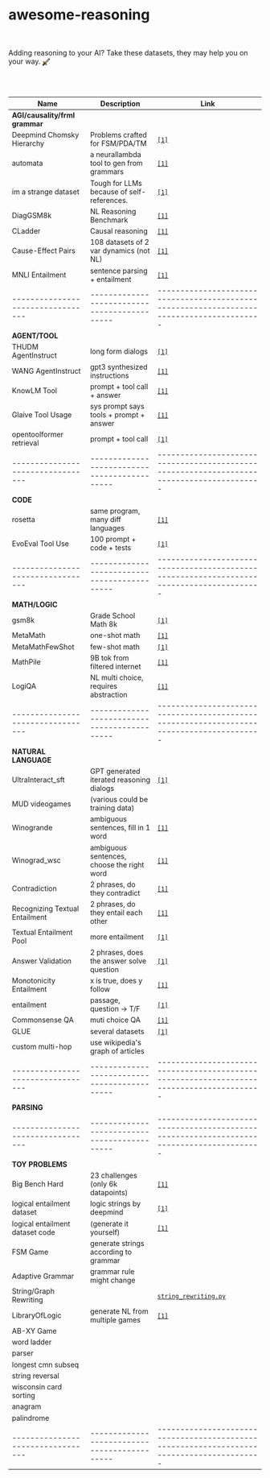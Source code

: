 # awesome-reasoning

</br>

Adding reasoning to your AI? Take these datasets, they may help you on your way. <img src="sword.png" alt="Icon" style="vertical-align: middle; width: 1em; height: 1em;">

</br>
</br>


| Name                            | Description                                | Link                                                                                    |
|---------------------------------|--------------------------------------------|-----------------------------------------------------------------------------------------|
| **AGI/causality/frml grammar**  |                                            |                                                                                         |
| Deepmind Chomsky Hierarchy      | Problems crafted for FSM/PDA/TM            | [`[1]`](https://github.com/google-deepmind/neural_networks_chomsky_hierarchy)           |
| automata                        | a neurallambda tool to gen from grammars   | [`[1]`](https://github.com/neurallambda/automata)                                       |
| im a strange dataset            | Tough for LLMs because of self-references. | [`[1]`](https://github.com/TristanThrush/i-am-a-strange-dataset)                        |
| DiagGSM8k                       | NL Reasoning Benchmark                     | [`[1]`](https://github.com/dvlab-research/MR-GSM8K)                                     |
| CLadder                         | Causal reasoning                           | [`[1]`](https://huggingface.co/datasets/causalnlp/CLadder)                              |
| Cause-Effect Pairs              | 108 datasets of 2 var dynamics (not NL)    | [`[1]`](https://webdav.tuebingen.mpg.de/cause-effect/)                                  |
| MNLI Entailment                 | sentence parsing + entailment              | [`[1]`](https://huggingface.co/datasets/westphal-jan/mnli_entailment)                   |
|---------------------------------|--------------------------------------------|-----------------------------------------------------------------------------------------|
| **AGENT/TOOL**                  |                                            |                                                                                         |
| THUDM AgentInstruct             | long form dialogs                          | [`[1]`](https://huggingface.co/datasets/THUDM/AgentInstruct)                            |
| WANG AgentInstruct              | gpt3 synthesized instructions              | [`[1]`](https://huggingface.co/datasets/WangResearchLab/AgentInstruct)                  |
| KnowLM Tool                     | prompt + tool call + answer                | [`[1]`](https://huggingface.co/datasets/zjunlp/KnowLM-Tool)                             |
| Glaive Tool Usage               | sys prompt says tools + prompt + answer    | [`[1]`](https://huggingface.co/datasets/roborovski/glaive-tool-usage-dpo)               |
| opentoolformer retrieval        | prompt + tool call                         | [`[1]`](https://huggingface.co/datasets/kenhktsui/open-toolformer-retrieval)            |
|---------------------------------|--------------------------------------------|-----------------------------------------------------------------------------------------|
| **CODE**                        |                                            |                                                                                         |
| rosetta                         | same program, many diff languages          | [`[1]`](https://huggingface.co/datasets/cakiki/rosetta-code)                            |
| EvoEval Tool Use                | 100 prompt + code + tests                  | [`[1]`](https://huggingface.co/datasets/evoeval/EvoEval_tool_use)                       |
|---------------------------------|--------------------------------------------|-----------------------------------------------------------------------------------------|
| **MATH/LOGIC**                  |                                            |                                                                                         |
| gsm8k                           | Grade School Math 8k                       | [`[1]`](https://huggingface.co/datasets/gsm8k)                                          |
| MetaMath                        | one-shot math                              | [`[1]`](https://github.com/meta-math/MetaMath)                                          |
| MetaMathFewShot                 | few-shot math                              | [`[1]`](https://huggingface.co/datasets/abacusai/MetaMathFewshot)                       |
| MathPile                        | 9B tok from filtered internet              | [`[1]`](https://huggingface.co/datasets/GAIR/MathPile)                                  |
| LogiQA                          | NL multi choice, requires abstraction      | [`[1]`](https://github.com/lgw863/LogiQA-dataset)                                       |
|---------------------------------|--------------------------------------------|-----------------------------------------------------------------------------------------|
| **NATURAL LANGUAGE**            |                                            |                                                                                         |
| UltraInteract_sft               | GPT generated iterated reasoning dialogs   | [`[1]`](https://huggingface.co/datasets/openbmb/UltraInteract_sft)                      |
| MUD videogames                  | (various could be training data)           |                                                                                         |
| Winogrande                      | ambiguous sentences, fill in 1 word        | [`[1]`](https://huggingface.co/datasets/winogrande)                                     |
| Winograd_wsc                    | ambiguous sentences, choose the right word | [`[1]`](https://huggingface.co/datasets/winograd_wsc)                                   |
| Contradiction                   | 2 phrases, do they contradict              | [`[1]`](https://www-nlp.stanford.edu/projects/contradiction/)                           |
| Recognizing Textual Entailment  | 2 phrases, do they entail each other       | [`[1]`](https://github.com/hltfbk/EOP-1.2.1/wiki/Data-Sets)                             |
| Textual Entailment Pool         | more entailment                            | [`[1]`](https://www.aclweb.org/aclwiki/index.php?title=Textual_Entailment_Resource_Poo) |
| Answer Validation               | 2 phrases, does the answer solve question  | [`[1]`](http://nlp.uned.es/clef-qa/repository/ave.php)                                  |
| Monotonicity Entailment         | x is true, does y follow                   | [`[1]`](https://huggingface.co/datasets/tasksource/monotonicity-entailment)             |
| entailment                      | passage, question -> T/F                   | [`[1]`](https://huggingface.co/datasets/nc33/entailment)                                |
| Commonsense QA                  | muti choice QA                             | [`[1]`](https://allenai.org/data/commonsenseqa)                                         |
| GLUE                            | several datasets                           | [`[1]`](https://huggingface.co/datasets/nyu-mll/glue)                                   |
| custom multi-hop                | use wikipedia's graph of articles          |                                                                                         |
|---------------------------------|--------------------------------------------|-----------------------------------------------------------------------------------------|
| **PARSING**                     |                                            |                                                                                         |
|---------------------------------|--------------------------------------------|-----------------------------------------------------------------------------------------|
| **TOY PROBLEMS**                |                                            |                                                                                         |
| Big Bench Hard                  | 23 challenges (only 6k datapoints)         | [`[1]`](https://github.com/suzgunmirac/BIG-Bench-Hard)                                  |
| logical entailment dataset      | logic strings by deepmind                  | [`[1]`](https://huggingface.co/datasets/tasksource/logical-entailment)                  |
| logical entailment dataset code | (generate it yourself)                     | [`[1]`](https://github.com/google-deepmind/logical-entailment-dataset)                  |
| FSM Game                        | generate strings according to grammar      |                                                                                         |
| Adaptive Grammar                | grammar rule might change                  |                                                                                         |
| String/Graph Rewriting          |                                            | [`string_rewriting.py`](./src/neurallambda_data/string_rewriting.py)                    |
| LibraryOfLogic                  | generate NL from multiple games            | [`[1]`](https://github.com/nagolinc/LibraryOfLogic)                                     |
| AB-XY Game                      |                                            |                                                                                         |
| word ladder                     |                                            |                                                                                         |
| parser                          |                                            |                                                                                         |
| longest cmn subseq              |                                            |                                                                                         |
| string reversal                 |                                            |                                                                                         |
| wisconsin card sorting          |                                            |                                                                                         |
| anagram                         |                                            |                                                                                         |
| palindrome                      |                                            |                                                                                         |
|---------------------------------|--------------------------------------------|-----------------------------------------------------------------------------------------|
